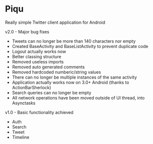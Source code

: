 Piqu
====

Really simple Twitter client application for Android

v2.0 - Major bug fixes
* Tweets can no longer be more than 140 characters nor empty
* Created BaseActivity and BaseListActivity to prevent duplicate code
* Logout actually works now
* Better classing structure
* Removed useless imports
* Removed auto generated comments
* Removed hardcoded numberic/string values
* There can no longer be multiple instances of the same activity
* Application actually works now on 3.0+ Android (thanks to ActionBarSherlock)
* Search queries can no longer be empty
* All network operations have been moved outside of UI thread, into Asynctasks

v1.0 - Basic functionality achieved
* Auth
* Search
* Tweet
* Timeline